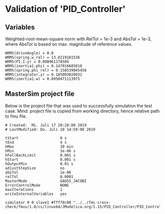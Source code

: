 # Validation of 'PID_Controller'

## Variables
Weighted-root-mean-square norm with RelTol = 1e-3 and AbsTol = 1e-3, where
AbsTol is based on max. magnitude of reference values.

```
WRMS(driveAngle) = 0.0
WRMS(spring.w_rel) = 13.8219181536
WRMS(PI.I.y) = 0.098961178589
WRMS(inertia1.phi) = 0.147016685018
WRMS(spring.phi_rel) = 0.158539045458
WRMS(integrator.y) = 0.185003026931
WRMS(inertia1.w) = 0.0950471113975
```

## MasterSim project file

Below is the project file that was used to successfully simulation the test case.
Mind: project file is copied from working directory, hence relative path to fmu file.

```
# Created:	Mi. Juli 17 20:28:00 2019
# LastModified:	Do. Juli 18 14:59:00 2019

tStart                   0 s
tEnd                     4 s
hMax                     30 min
hMin                     1e-06 s
hFallBackLimit           0.001 s
hStart                   0.001 s
hOutputMin               0.01 s
adjustStepSize           no
absTol                   1e-06
relTol                   0.0001
MasterMode               GAUSS_JACOBI
ErrorControlMode         NONE
maxIterations            1
writeInternalVariables   yes

simulator 0 0 slave1 #ffff8c00 "../../fmi-cross-check/fmus/1.0/cs/linux64/JModelica.org/1.15/PID_Controller/PID_Controller.fmu"


```

